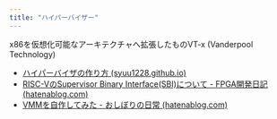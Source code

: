 ```yaml
---
title: "ハイパーバイザー"
---
```


x86を仮想化可能なアーキテクチャへ拡張したものVT-x (Vanderpool Technology)

- [ハイパーバイザの作り方 (syuu1228.github.io)](https://syuu1228.github.io/howto_implement_hypervisor/)
- [RISC-VのSupervisor Binary Interface(SBI)について - FPGA開発日記 (hatenablog.com)](https://msyksphinz.hatenablog.com/entry/2018/10/31/040000)
- [VMMを自作してみた - おしぼりの日常 (hatenablog.com)](https://oshibori0121.hatenablog.com/entry/2021/02/12/193002)
